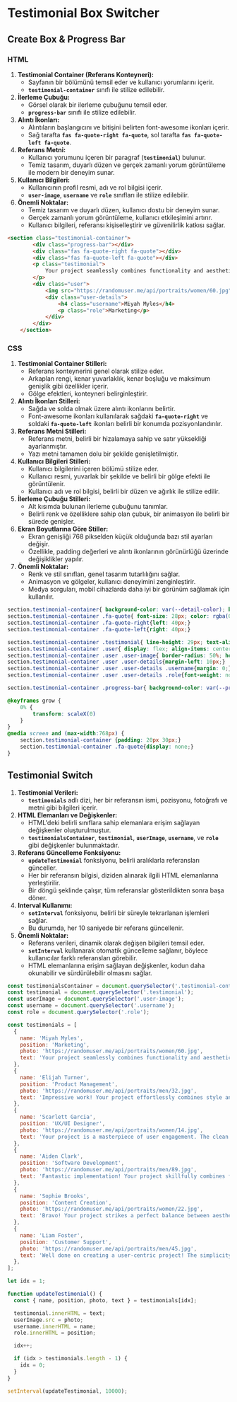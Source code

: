 # Testimonial Box Switcher

## Create Box & Progress Bar

### HTML

1. **Testimonial Container (Referans Konteyneri):**
    - Sayfanın bir bölümünü temsil eder ve kullanıcı yorumlarını içerir.
    - **`testimonial-container`** sınıfı ile stilize edilebilir.
2. **İlerleme Çubuğu:**
    - Görsel olarak bir ilerleme çubuğunu temsil eder.
    - **`progress-bar`** sınıfı ile stilize edilebilir.
3. **Alıntı İkonları:**
    - Alıntıların başlangıcını ve bitişini belirten font-awesome ikonları içerir.
    - Sağ tarafta **`fas fa-quote-right fa-quote`**, sol tarafta **`fas fa-quote-left fa-quote`**.
4. **Referans Metni:**
    - Kullanıcı yorumunu içeren bir paragraf (**`testimonial`**) bulunur.
    - Temiz tasarım, duyarlı düzen ve gerçek zamanlı yorum görüntüleme ile modern bir deneyim sunar.
5. **Kullanıcı Bilgileri:**
    - Kullanıcının profil resmi, adı ve rol bilgisi içerir.
    - **`user-image`**, **`username`** ve **`role`** sınıfları ile stilize edilebilir.
6. **Önemli Noktalar:**
    - Temiz tasarım ve duyarlı düzen, kullanıcı dostu bir deneyim sunar.
    - Gerçek zamanlı yorum görüntüleme, kullanıcı etkileşimini artırır.
    - Kullanıcı bilgileri, referansı kişiselleştirir ve güvenilirlik katkısı sağlar.

```html
<section class="testimonial-container">
        <div class="progress-bar"></div>
        <div class="fas fa-quote-right fa-quote"></div>
        <div class="fas fa-quote-left fa-quote"></div>
        <p class="testimonial">
            Your project seamlessly combines functionality and aesthetics, offering an intuitive and visually appealing platform for users to share comments. The clean design, responsive layout, and real-time comment display create a modern and user-friendly experience. The well-designed submission form and thoughtful use of styling elements contribute to an overall professional and engaging project. Great job on fostering effective user interaction
        </p>
        <div class="user">
            <img src="https://randomuser.me/api/portraits/women/60.jpg" alt="user" class="user-image">
            <div class="user-details">
                <h4 class="username">Miyah Myles</h4>
                <p class="role">Marketing</p>
            </div>
        </div>
    </section>
```

### CSS

1. **Testimonial Container Stilleri:**
    - Referans konteynerini genel olarak stilize eder.
    - Arkaplan rengi, kenar yuvarlaklık, kenar boşluğu ve maksimum genişlik gibi özellikler içerir.
    - Gölge efektleri, konteyneri belirginleştirir.
2. **Alıntı İkonları Stilleri:**
    - Sağda ve solda olmak üzere alıntı ikonlarını belirtir.
    - Font-awesome ikonları kullanılarak sağdaki **`fa-quote-right`** ve soldaki **`fa-quote-left`** ikonları belirli bir konumda pozisyonlandırılır.
3. **Referans Metni Stilleri:**
    - Referans metni, belirli bir hizalamaya sahip ve satır yüksekliği ayarlanmıştır.
    - Yazı metni tamamen dolu bir şekilde genişletilmiştir.
4. **Kullanıcı Bilgileri Stilleri:**
    - Kullanıcı bilgilerini içeren bölümü stilize eder.
    - Kullanıcı resmi, yuvarlak bir şekilde ve belirli bir gölge efekti ile görüntülenir.
    - Kullanıcı adı ve rol bilgisi, belirli bir düzen ve ağırlık ile stilize edilir.
5. **İlerleme Çubuğu Stilleri:**
    - Alt kısımda bulunan ilerleme çubuğunu tanımlar.
    - Belirli renk ve özelliklere sahip olan çubuk, bir animasyon ile belirli bir sürede genişler.
6. **Ekran Boyutlarına Göre Stiller:**
    - Ekran genişliği 768 pikselden küçük olduğunda bazı stil ayarları değişir.
    - Özellikle, padding değerleri ve alıntı ikonlarının görünürlüğü üzerinde değişiklikler yapılır.
7. **Önemli Noktalar:**
    - Renk ve stil sınıfları, genel tasarım tutarlılığını sağlar.
    - Animasyon ve gölgeler, kullanıcı deneyimini zenginleştirir.
    - Medya sorguları, mobil cihazlarda daha iyi bir görünüm sağlamak için kullanılır.

```css
section.testimonial-container{ background-color: var(--detail-color); border-radius: 15px; margin: 20px auto; padding: 50px 80px; max-width: 768px; position: relative;box-shadow: 0 0 50px #1e2228, 0 0 25px var(--detail-color);}
section.testimonial-container .fa-quote{ font-size: 28px; color: rgba(0, 0, 0, 0.3); position: absolute; top: 60px; }
section.testimonial-container .fa-quote-right{left: 40px;}
section.testimonial-container .fa-quote-left{right: 40px;}

section.testimonial-container .testimonial{ line-height: 29px; text-align: justify; }
section.testimonial-container .user{ display: flex; align-items: center; justify-content: center; margin-top: 10px;}
section.testimonial-container .user .user-image{ border-radius: 50%; height: 75px; width: 75px; object-fit: cover; border: 3px solid var(--font-color); box-shadow: 0 0 50px var(--detail-color), 0 0 25px var(--font-color); }
section.testimonial-container .user .user-details{margin-left: 10px;}
section.testimonial-container .user .user-details .username{margin: 0;}
section.testimonial-container .user .user-details .role{font-weight: normal;}

section.testimonial-container .progress-bar{ background-color: var(--primary-color); height: 4px; width: 100%; animation: grow 10s linear infinite; transform-origin: left; border-radius: 30px;box-shadow: 0 0 2px var(--primary-color), 0 0 1px var(--primary-color); }

@keyframes grow {
    0% {
        transform: scaleX(0)
    }
}
@media screen and (max-width:768px) {
    section.testimonial-container {padding: 20px 30px;}
    section.testimonial-container .fa-quote{display: none;}
}
```

## Testimonial Switch

1. **Testimonial Verileri:**
    - **`testimonials`** adlı dizi, her bir referansın ismi, pozisyonu, fotoğrafı ve metni gibi bilgileri içerir.
2. **HTML Elemanları ve Değişkenler:**
    - HTML'deki belirli sınıflara sahip elemanlara erişim sağlayan değişkenler oluşturulmuştur.
    - **`testimonialsContainer`**, **`testimonial`**, **`userImage`**, **`username`**, ve **`role`** gibi değişkenler bulunmaktadır.
3. **Referans Güncelleme Fonksiyonu:**
    - **`updateTestimonial`** fonksiyonu, belirli aralıklarla referansları günceller.
    - Her bir referansın bilgisi, diziden alınarak ilgili HTML elemanlarına yerleştirilir.
    - Bir döngü şeklinde çalışır, tüm referanslar gösterildikten sonra başa döner.
4. **Interval Kullanımı:**
    - **`setInterval`** fonksiyonu, belirli bir süreyle tekrarlanan işlemleri sağlar.
    - Bu durumda, her 10 saniyede bir referans güncellenir.
5. **Önemli Noktalar:**
    - Referans verileri, dinamik olarak değişen bilgileri temsil eder.
    - **`setInterval`** kullanarak otomatik güncelleme sağlanır, böylece kullanıcılar farklı referansları görebilir.
    - HTML elemanlarına erişim sağlayan değişkenler, kodun daha okunabilir ve sürdürülebilir olmasını sağlar.

```jsx
const testimonialsContainer = document.querySelector('.testimonial-container');
const testimonial = document.querySelector('.testimonial');
const userImage = document.querySelector('.user-image');
const username = document.querySelector('.username');
const role = document.querySelector('.role');

const testimonials = [
  {
    name: 'Miyah Myles',
    position: 'Marketing',
    photo: 'https://randomuser.me/api/portraits/women/60.jpg',
    text: 'Your project seamlessly combines functionality and aesthetics, offering an intuitive and visually appealing platform for users to share comments. The clean design, responsive layout, and real-time comment display create a modern and user-friendly experience. The well-designed submission form and thoughtful use of styling elements contribute to an overall professional and engaging project. Great job on fostering effective user interaction',
  },
  {
    name: 'Elijah Turner',
    position: 'Product Management',
    photo: 'https://randomuser.me/api/portraits/men/32.jpg',
    text: 'Impressive work! Your project effortlessly combines style and functionality. The sleek design, along with the well-crafted form for user comments, creates a seamless experience. The real-time comment display adds a modern touch, making it user-friendly and visually pleasing.',
  },
  {
    name: 'Scarlett Garcia',
    position: 'UX/UI Designer',
    photo: 'https://randomuser.me/api/portraits/women/14.jpg',
    text: 'Your project is a masterpiece of user engagement. The clean layout and inviting design make it easy for users to share their thoughts. The responsive elements and real-time comment updates enhance the overall user experience. Kudos on a job well done!',
  },
  {
    name: 'Aiden Clark',
    position: 'Software Development',
    photo: 'https://randomuser.me/api/portraits/men/89.jpg',
    text: 'Fantastic implementation! Your project skillfully combines form and function. The user-friendly design, coupled with the efficient comment submission form, creates an enjoyable experience. Real-time updates elevate the project, making it both professional and engaging.',
  },
  {
    name: 'Sophie Brooks',
    position: 'Content Creation',
    photo: 'https://randomuser.me/api/portraits/women/22.jpg',
    text: 'Bravo! Your project strikes a perfect balance between aesthetics and usability. The intuitive design and thoughtful styling make it a pleasure for users to provide feedback. The dynamic comment display adds a modern flair, resulting in an impressive overall project.',
  },
  {
    name: 'Liam Foster',
    position: 'Customer Support',
    photo: 'https://randomuser.me/api/portraits/men/45.jpg',
    text: 'Well done on creating a user-centric project! The simplicity of the design and the effectiveness of the comment submission form stand out. Real-time updates enhance the user experience, making it both seamless and visually appealing. Keep up the excellent work!',
  },
];

let idx = 1;

function updateTestimonial() {
  const { name, position, photo, text } = testimonials[idx];

  testimonial.innerHTML = text;
  userImage.src = photo;
  username.innerHTML = name;
  role.innerHTML = position;

  idx++;

  if (idx > testimonials.length - 1) {
    idx = 0;
  }
}

setInterval(updateTestimonial, 10000);
```
